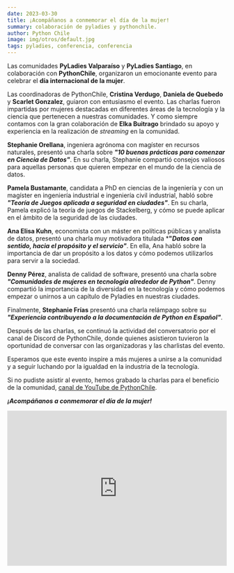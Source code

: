 ```yaml
---
date: 2023-03-30
title: ¡Acompáñanos a conmemorar el día de la mujer!
summary: colaboración de pyladies y pythonchile.
author: Python Chile
image: img/otros/default.jpg
tags: pyladies, conferencia, conferencia
---
```


Las comunidades **PyLadies Valparaíso** y **PyLadies Santiago**, en colaboración con **PythonChile**, organizaron un emocionante evento para celebrar el **día internacional de la mujer**.

Las coordinadoras de PythonChile, **Cristina Verdugo**, **Daniela de Quebedo** y **Scarlet Gonzalez**, guiaron con entusiasmo el evento. Las charlas fueron impartidas por mujeres destacadas en diferentes áreas de la tecnología y la ciencia que pertenecen a nuestras comunidades. Y como siempre contamos con la gran colaboración de **Elka Buitrago** brindado su apoyo y experiencia en la realización de _streaming_ en la comunidad.

**Stephanie Orellana**, ingeniera agrónoma con magíster en recursos naturales, presentó una charla sobre ***"10 buenas prácticas para comenzar en Ciencia de Datos"***. En su charla, Stephanie compartió consejos valiosos para aquellas personas que quieren empezar en el mundo de la ciencia de datos.

**Pamela Bustamante**, candidata a PhD en ciencias de la ingeniería y con un magíster en ingeniería industrial e ingeniería civil industrial, habló sobre ***"Teoría de Juegos aplicada a seguridad en ciudades"***. En su charla, Pamela explicó la teoría de juegos de Stackelberg, y cómo se puede aplicar en el ámbito de la seguridad de las ciudades.

**Ana Elisa Kuhn**, economista con un máster en políticas públicas y analista de datos, presentó una charla muy motivadora titulada ***"*Datos con sentido, hacia el propósito y el servicio"***. En ella, Ana habló sobre la importancia de dar un propósito a los datos y cómo podemos utilizarlos para servir a la sociedad.

**Denny Pérez**, analista de calidad de software, presentó una charla sobre ***"Comunidades de mujeres en tecnología alrededor de Python"***. Denny compartió la importancia de la diversidad en la tecnología y cómo podemos empezar o unirnos a un capítulo de Pyladies en nuestras ciudades.

Finalmente, **Stephanie Frías** presentó una charla relámpago sobre su ***"Experiencia contribuyendo a la documentación de Python en Español"***.

Después de las charlas, se continuó la actividad del conversatorio por el canal de Discord de PythonChile, donde quienes asistieron tuvieron la oportunidad de conversar con las organizadoras y las charlistas del evento.

Esperamos que este evento inspire a más mujeres a unirse a la comunidad y a seguir luchando por la igualdad en la industria de la tecnología.

Si no pudiste asistir al evento, hemos grabado la charlas para el beneficio de la comunidad, [canal de YouTube de PythonChile](https://www.youtube.com/@PythonChile).


***¡Acompáñanos a conmemorar el día de la mujer!***
<iframe width="100%" height="356" src="https://www.youtube.com/embed/ZLWpIz7KW3M" title="YouTube video player" frameborder="0" allow="accelerometer; autoplay; clipboard-write; encrypted-media; gyroscope; picture-in-picture; web-share" allowfullscreen></iframe>